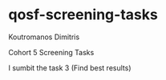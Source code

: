 # qosf-screening-tasks
Koutromanos Dimitris

Cohort 5 Screening Tasks

I sumbit the task 3 (Find best results)
